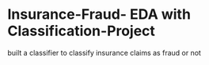 # Insurance-Fraud- EDA with Classification-Project
built a classifier to classify insurance claims as fraud or not 
